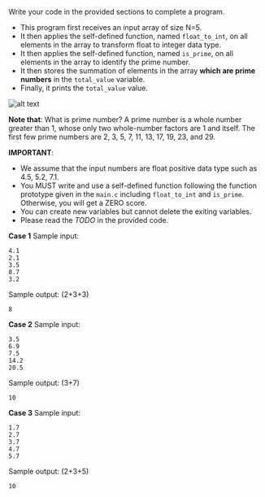 Write your code in the provided sections to complete a program.

* This program first receives an input array of size N=5. 
* It then applies the self-defined function, named `float_to_int`, on all elements in the array to transform float to integer data type. 
* It then applies the self-defined function, named `is_prime`, on all elements in the array to identify the prime number.
* It then stores the summation of elements in the array **which are prime numbers** in the `total_value` variable.
* Finally, it prints the `total_value` value.

![alt text](mock_q1.png)

**Note that**: What is prime number?
A prime number is a whole number greater than 1, whose only two whole-number factors are 1 and itself.  The first few prime numbers are 2, 3, 5, 7, 11, 13, 17, 19, 23, and 29.

**IMPORTANT**:
- We assume that the input numbers are float positive data type such as 4.5, 5.2, 7.1.
- You MUST write and use a self-defined function following the function prototype given in the `main.c` including `float_to_int` and `is_prime`. Otherwise, you will get a ZERO score.
- You can create new variables but cannot delete the exiting variables.
- Please read the *TODO* in the provided code.

**Case 1**
Sample input:
```
4.1
2.1
3.5
8.7
3.2
```
Sample output: (2+3+3)
```
8
```

**Case 2**
Sample input:
```
3.5
6.9
7.5
14.2
20.5
```
Sample output: (3+7)
```
10
```

**Case 3**
Sample input:
```
1.7
2.7
3.7
4.7
5.7
```
Sample output: (2+3+5)
```
10
```

